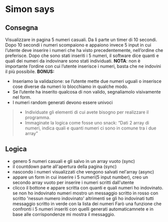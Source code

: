 Simon says
===
## Consegna
Visualizzare in pagina 5 numeri casuali. Da lì parte un timer di 10 secondi.
Dopo 10 secondi i numeri scompaiono e appaiono invece 5 input in cui l’utente deve inserire i numeri che ha visto precedentemente, nell’ordine che preferisce.
Dopo che sono stati inseriti i 5 numeri, il software dice quanti e quali dei numeri da indovinare sono stati individuati.
**NOTA**: non è importante l’ordine con cui l’utente inserisce i numeri, basta che ne indovini il più possibile.
**BONUS:**
- Inseriamo la validazione: se l’utente mette due numeri uguali o inserisce cose diverse da numeri lo blocchiamo in qualche modo.
- Se l’utente ha inserito qualcosa di non valido, segnaliamolo visivamente nel form.
- I numeri random generati devono essere univoci

> - Individuate gli elementi di cui avete bisogno per realizzare il programma.
> - Immaginate la logica come fosse uno snack: “Dati 2 array di numeri, indica quali e quanti numeri ci sono in comune tra i due array”


## Logica
- genero 5 numeri casuali e gli salvo in un array vuoto (sync)
- il countdown parte all'apertura della pagina (sync)
- nascondo i numeri visualizzati che vengono salvati nel'array (async)
- appare un form in cui inserire i 5 numeri(5 input number), creo un secondo array vuoto per inserire i numeri scritti dall'utente
- clicco il bottone e appare scritta con quanti e quali numeri ho indovinato.
se non ho indovinato numeri mostro un messaggio scritto in rosso con scritto 'nessun numero indovinato'
altrimenti se gli ho indovinati tutti messaggio scritto in verde con la lista dei numeri
Farò una funzione che confronti i 5 numeri inseriti con quelli generati automaticamnete e in base alle corrispondenze mi mostra il messaggio.